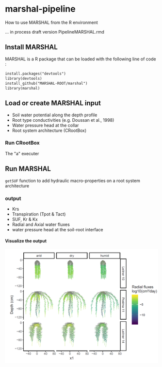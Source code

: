 # marshal-pipeline
How to use MARSHAL from the R environment

... in process
draft version PipelineMARSHAL.rmd

## Install MARSHAL

MARSHAL is a R package that can be loaded with the following line of code :
```{r echo=TRUE, eval=FALSE}
install.packages("devtools")
library(devtools)
install_github("MARSHAL-ROOT/marshal")
library(marshal)
```

## Load or create MARSHAL input

- Soil water potential along the depth profile
- Root type conductivities (e.g. Doussan et al., 1998)
- Water pressure head at the collar
- Root system architecture (CRootBox)

### Run CRootBox

The "a" executer

## Run MARSHAL

`getSUF` function to add hydraulic macro-properties on a root system architecture

### output
- Krs
- Transpiration (Tpot \& Tact)
- SUF, Kr \& Kx
- Radial and Axial water fluxes
- water pressure head at the soil-root interface

#### Visualize the output

![](www/radial.png)
